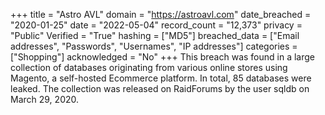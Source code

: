 +++
title = "Astro AVL"
domain = "https://astroavl.com"
date_breached = "2020-01-25"
date = "2022-05-04"
record_count = "12,373"
privacy = "Public"
Verified = "True"
hashing = ["MD5"]
breached_data = ["Email addresses", "Passwords", "Usernames", "IP addresses"]
categories = ["Shopping"]
acknowledged = "No"
+++
This breach was found in a large collection of databases originating from various online stores using Magento, a self-hosted Ecommerce platform. In total, 85 databases were leaked. The collection was released on RaidForums by the user sqldb on March 29, 2020.
